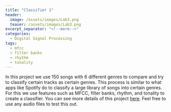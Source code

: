 ```yaml
---
title: "Classifier 1"
header:
  image: /assets/images/Lab3.png
  teaser: /assets/images/Lab3.png
excerpt_separator: "<!--more-->"
categories:
  - Digital Signal Processing
tags:
  - mfcc
  - filter banks
  - rhythm
  - tonality
---
```


In this project we use 150 songs with 6 different genres to compare and try to classify certain tracks as certain genres. This process is similar to what apps like Spotify do to classify a large library of songs into certain genres. For this we use features such as MFCC, filter banks, rhythm, and tonality to create a classifier. You can see more details of this project <a href="http://boulderpogoraids.tk/Tao_Jesse_Lab3">here</a>. Feel free to use any audio files to test this out. 
